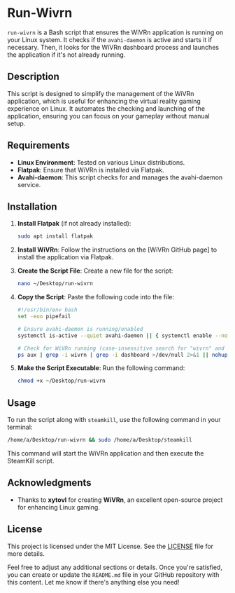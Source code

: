 # Run-Wivrn

`run-wivrn` is a Bash script that ensures the WiVRn application is running on your Linux system. It checks if the `avahi-daemon` is active and starts it if necessary. Then, it looks for the WiVRn dashboard process and launches the application if it's not already running.

## Description

This script is designed to simplify the management of the WiVRn application, which is useful for enhancing the virtual reality gaming experience on Linux. It automates the checking and launching of the application, ensuring you can focus on your gameplay without manual setup.

## Requirements

- **Linux Environment**: Tested on various Linux distributions.
- **Flatpak**: Ensure that WiVRn is installed via Flatpak.
- **Avahi-daemon**: This script checks for and manages the avahi-daemon service.

## Installation

1. **Install Flatpak** (if not already installed):
   ```bash
   sudo apt install flatpak
   ```

2. **Install WiVRn**:
   Follow the instructions on the [WiVRn GitHub page] to install the application via Flatpak.

3. **Create the Script File**:
   Create a new file for the script:
   ```bash
   nano ~/Desktop/run-wivrn
   ```

4. **Copy the Script**:
   Paste the following code into the file:

   ```bash
   #!/usr/bin/env bash
   set -euo pipefail

   # Ensure avahi-daemon is running/enabled
   systemctl is-active --quiet avahi-daemon || { systemctl enable --now avahi-daemon; }

   # Check for WiVRn running (case-insensitive search for "wivrn" and "dashboard") and start if not present
   ps aux | grep -i wivrn | grep -i dashboard >/dev/null 2>&1 || nohup flatpak run io.github.wivrn.wivrn >/dev/null 2>&1 &
   ```

5. **Make the Script Executable**:
   Run the following command:
   ```bash
   chmod +x ~/Desktop/run-wivrn
   ```

## Usage

To run the script along with `steamkill`, use the following command in your terminal:

```bash
/home/a/Desktop/run-wivrn && sudo /home/a/Desktop/steamkill
```

This command will start the WiVRn application and then execute the SteamKill script.

## Acknowledgments

- Thanks to **xytovl** for creating **WiVRn**, an excellent open-source project for enhancing Linux gaming.

## License

This project is licensed under the MIT License. See the [LICENSE](LICENSE) file for more details.


Feel free to adjust any additional sections or details. Once you're satisfied, you can create or update the `README.md` file in your GitHub repository with this content. Let me know if there's anything else you need!
